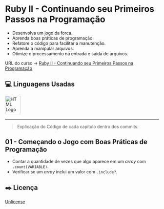 # Ruby II - Continuando seu Primeiros Passos na Programação

* Desenvolva um jogo da forca.
* Aprenda boas práticas de programação.
* Refatore o código para facilitar a manutenção.
* Aprenda a manipular arquivos.
* Otimize o processamento na entrada e saída de arquivos.

URL do curso -> [Ruby II - Continuando seu Primeiros Passos na Programação](https://cursos.alura.com.br/course/introducao-a-programacao-com-ruby-e-jogos-2)

## :computer: Linguagens Usadas
<div>
    <img alt='HTML Logo' height='60' width='50' src='https://raw.githubusercontent.com/get-icon/geticon/fc0f660daee147afb4a56c64e12bde6486b73e39/icons/ruby.svg' />&nbsp;
</div>

***

> Explicação do Código de cada capítulo dentro dos commits.

## 01 - Começando o Jogo com Boas Práticas de Programação
* Contar a quantidade de vezes que algo aparece em um *array* com `.count(VARIABLE)`.
* Verificar se um *array* inclui um valor com `.include?`.

## :black_nib: Licença
[Unlicense](https://unlicense.org)